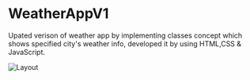 # WeatherAppV1
Upated verison of weather app by implementing classes concept which shows specified city's weather info, developed it by using HTML,CSS & JavaScript.

![Layout](https://github.com/Md-Mudassir/WeatherAppV2/blob/master/css/snapp.JPG)
